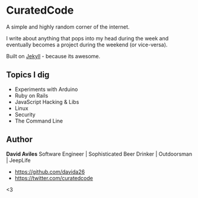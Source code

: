 # CuratedCode

A simple and highly random corner of the internet.

I write about anything that pops into my head during the week and eventually becomes a project during the weekend (or vice-versa).

Built on [Jekyll](http//jekyllrb.com) - because its awesome.


## Topics I dig

- Experiments with Arduino
- Ruby on Rails
- JavaScript Hacking & Libs 
- Linux
- Security
- The Command Line


## Author

**David Aviles**
Software Engineer | Sophisticated Beer Drinker | Outdoorsman | JeepLife
- <https://github.com/davida26>
- <https://twitter.com/curatedcode>


<3
